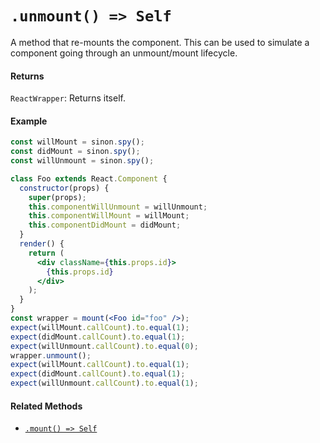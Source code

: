 # `.unmount() => Self`

A method that re-mounts the component. This can be used to simulate a component going through
an unmount/mount lifecycle.

#### Returns

`ReactWrapper`: Returns itself.



#### Example

```jsx
const willMount = sinon.spy();
const didMount = sinon.spy();
const willUnmount = sinon.spy();

class Foo extends React.Component {
  constructor(props) {
    super(props);
    this.componentWillUnmount = willUnmount;
    this.componentWillMount = willMount;
    this.componentDidMount = didMount;
  }
  render() {
    return (
      <div className={this.props.id}>
        {this.props.id}
      </div>
    );
  }
}
const wrapper = mount(<Foo id="foo" />);
expect(willMount.callCount).to.equal(1);
expect(didMount.callCount).to.equal(1);
expect(willUnmount.callCount).to.equal(0);
wrapper.unmount();
expect(willMount.callCount).to.equal(1);
expect(didMount.callCount).to.equal(1);
expect(willUnmount.callCount).to.equal(1);
```


#### Related Methods

- [`.mount() => Self`](mount.md)
